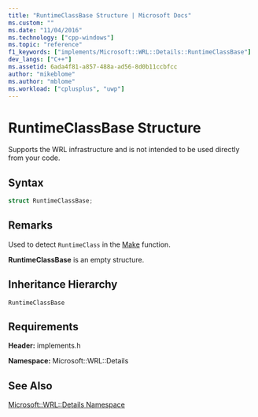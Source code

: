 ```yaml
---
title: "RuntimeClassBase Structure | Microsoft Docs"
ms.custom: ""
ms.date: "11/04/2016"
ms.technology: ["cpp-windows"]
ms.topic: "reference"
f1_keywords: ["implements/Microsoft::WRL::Details::RuntimeClassBase"]
dev_langs: ["C++"]
ms.assetid: 6ada4f81-a857-488a-ad56-8d0b11ccbfcc
author: "mikeblome"
ms.author: "mblome"
ms.workload: ["cplusplus", "uwp"]
---
```

# RuntimeClassBase Structure
Supports the WRL infrastructure and is not intended to be used directly from your code.  
  
## Syntax  
  
```cpp  
struct RuntimeClassBase;  
```  
  
## Remarks  
 Used to detect `RuntimeClass` in the [Make](../windows/make-function.md) function.  
  
 **RuntimeClassBase** is an empty structure.  
  
## Inheritance Hierarchy  
 `RuntimeClassBase`  
  
## Requirements  
 **Header:** implements.h  
  
 **Namespace:** Microsoft::WRL::Details  
  
## See Also  
 [Microsoft::WRL::Details Namespace](../windows/microsoft-wrl-details-namespace.md)